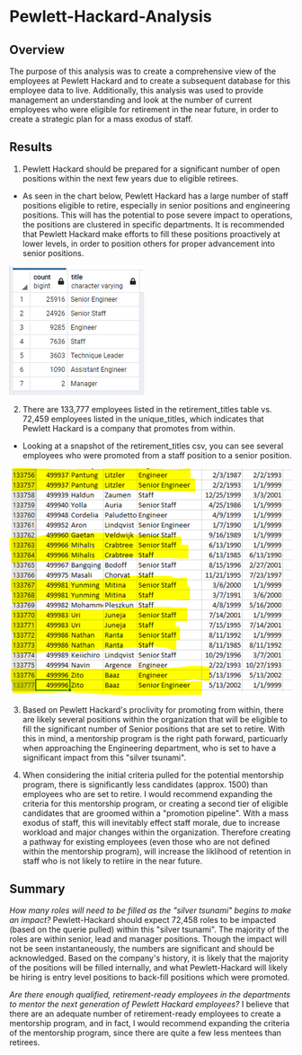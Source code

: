 # **Pewlett-Hackard-Analysis**
## **Overview**
The purpose of this analysis was to create a comprehensive view of the employees at Pewlett Hackard and to create a subsequent database for this employee data to live. Additionally, this analysis was used to provide management an understanding and look at the number of current employees who were eligible for retirement in the near future, in order to create a strategic plan for a mass exodus of staff. 

## **Results**
1. Pewlett Hackard should be prepared for a significant number of open positions within the next few years due to eligible retirees. 
- As seen in the chart below, Pewlett Hackard has a large number of staff positions eligible to retire, especially in senior positions and engineering positions. This will has the potential to pose severe impact to operations, the positions are clustered in specific departments. It is recommended that Pewlett Hackard make efforts to fill these positions proactively at lower levels, in order to position others for proper advancement into senior positions. 

!["Title Count"](https://github.com/mhenson1989/Pewlett-Hackard-Analysis/blob/main/Analysis%20Projects%20Folder/Pewlett-Hackard-Analysis%20Folder/Resources/Count_RetiringTitles.PNG)

2. There are 133,777 employees listed in the retirement_titles table vs. 72,459 employees listed in the unique_titles, which indicates that Pewlett Hackard is a company that promotes from within. 
- Looking at a snapshot of the retirement_titles csv, you can see several employees who were promoted from a staff position to a senior position.

!["Promotion Snapshot"](https://github.com/mhenson1989/Pewlett-Hackard-Analysis/blob/main/Analysis%20Projects%20Folder/Pewlett-Hackard-Analysis%20Folder/Resources/Promotions.PNG)

3. Based on Pewlett Hackard's proclivity for promoting from within, there are likely several positions within the organization that will be eligible to fill the significant number of Senior positions that are set to retire. With this in mind, a mentorship program is the right path forward, particuarly when approaching the Engineering department, who is set to have a significant impact from this "silver tsunami".

4. When considering the initial criteria pulled for the potential mentorship program, there is significantly less candidates (approx. 1500) than employees who are set to retire. I would recommend expanding the criteria for this mentorship program, or creating a second tier of eligible candidates that are groomed within a "promotion pipeline". With a mass exodus of staff, this will inevitably effect staff morale, due to increase workload and major changes within the organization. Therefore creating a pathway for existing employees (even those who are not defined within the mentorship program), will increase the liklihood of retention in staff who is not likely to retiire in the near future. 

## **Summary**

*How many roles will need to be filled as the "silver tsunami" begins to make an impact?*
Pewlett-Hackard should expect 72,458 roles to be impacted (based on the querie pulled) within this "silver tsunami". The majority of the roles are within senior, lead and manager positions. Though the impact will not be seen instantaneously, the numbers are significant and should be acknowledged. Based on the company's history, it is likely that the majority of the positions will be filled internally, and what Pewlett-Hackard will likely be hiring is entry level positions to back-fill positions which were promoted. 

*Are there enough qualified, retirement-ready employees in the departments to mentor the next generation of Pewlett Hackard employees?*
I believe that there are an adequate number of retirement-ready employees to create a mentorship program, and in fact, I would recommend expanding the criteria of the mentorship program, since there are quite a few less mentees than retirees. 